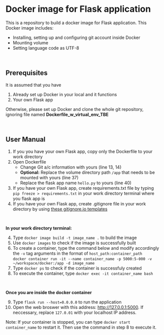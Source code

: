 # Docker image for Flask application
This is a repository to build a docker image for Flask application. This Docker image includes:
* Installing, setting up and configuring git account inside Docker
* Mounting volume
* Setting language code as UTF-8
<br>

## Prerequisites

It is assumed that you have
1. Already set up Docker in your local and it functions
2. Your own Flask app

Otherwise, please set up Docker and clone the whole git repository, ignoring file named **Dockerfile_w_virtual_env_TBE**

<br>

## User Manual

1. If you you have your own Flask app, copy only the Dockerfile to your work directory
2. Open Dockerfile 
    * Change Git a/c information with yours (line 13, 14)
    * **Optional:** Replace the volume directory path `/app` that needs to be mounted with yours (line 37)
    * Replace the flask app name `hello.py` to yours (line 40)
2. If you have your own Flask app, create requirements.txt file by typing `pip freeze > requirements.txt` in your work directory terminal where you flask app is
3. If you have your own Flask app, create .gitignore file in your work directory by using [these gitignore.io templates]
<br>

**In your work directory terminal:**

4. Type `docker image build -t image_name .` to build the image
5. Use `docker images` to check if the image is successfully built
6. To create a container, type the command below and modify accordingly the `-v` tag arguments in the format of `host_path:container_path` <br>
   `docker container run -it --name container_name -p 5000:5-000 -v ~/workspace/docker:/app -d image_name`
7. Type `docker ps` to check if the container is successfuly created
8. To execute the container, type `docker exec -it container_name bash`
<br>

**Once you are inside the docker container**

9. Type `flask run --host=0.0.0.0` to run the application
10. Open the web broswer with this address: <http://127.0.0.1:5000>. If neccessary, replace `127.0.01` with your localhost IP address.

Note: If your container is stopped, you can type `docker start container_name` to restart it. Then use the command in step 8 to execute it.


[these gitignore.io templates]: https://gitignore.io/
